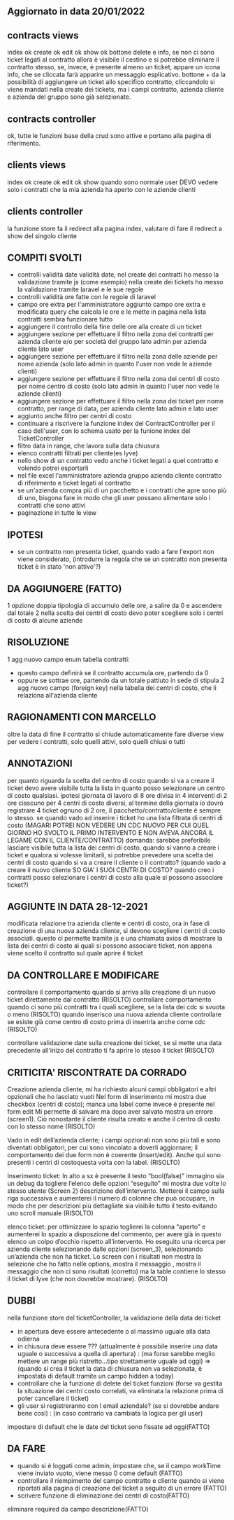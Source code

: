 ## Aggiornato in data 20/01/2022

## contracts views
index  ok
create ok
edit ok
show ok
bottone delete e info, se non ci sono ticket legati al contratto allora è visibile il cestino e si potrebbe eliminare il contratto stesso, se, invece, è presente almeno un ticket, appare un icona info, che se cliccata farà apparire un messaggio esplicativo.
bottone + da la possibilità di aggiungere un ticket allo specifico contratto, cliccandolo si viene mandati nella create dei tickets, ma i campi contratto, azienda cliente e azienda del gruppo sono già selezionate.

## contracts controller
ok, tutte le funzioni base della crud sono attive e portano alla pagina di riferimento.

## clients views
index ok
create ok
edit ok
show quando sono normale user DEVO vedere solo i contratti che la mia azienda ha aperto con le aziende clienti

## clients controller
la funzione store fa il redirect alla pagina index, valutare di fare il redirect a show del singolo cliente


## COMPITI SVOLTI
- controlli validità date
validità date, nel create dei contratti ho messo la validazione tramite js (come esempio)
nella create dei tickets ho messo la validazione tramite laravel e le sue regole
- controlli validità ore
fatte con le regole di laravel
- campo ore extra per l'amministratore
aggiunto campo ore extra e modificata query che calcola le ore e le mette in pagina nella lista contratti
sembra funzionare tutto
- aggiungere il controllo della fine delle ore alla create di un ticket
- aggiungere sezione per effettuare il filtro nella zona dei contratti
per azienda cliente e/o per società del gruppo lato admin
per azienda cliente lato user
- aggiungere sezione per effettuare il filtro nella zona delle aziende
per nome azienda (solo lato admin in quanto l'user non vede le aziende clienti)
- aggiungere sezione per effettuare il filtro nella zona dei centri di costo
per nome centro di costo (solo lato admin in quanto l'user non vede le aziende clienti)
- aggiungere sezione per effettuare il filtro nella zona dei ticket
per nome contratto, per range di data, per azienda cliente lato admin e lato user
- aggiunto anche filtro per centri di costo
- continuare a riscrivere la funzione index del ContractController per il caso dell'user, con lo schema usato per la funione index del TicketController
- filtro data in range, che lavora sulla data chiusura
- elenco contratti filtrati per cliente(es lyve)
- nello show di un contratto vedo anche i ticket legati a quel contratto e volendo potrei esportarli
- nel file excel l'amministratore azienda gruppo azienda cliente contratto di riferimento e ticket legati al contratto
- se un'azienda compra più di un pacchetto e i contratti che apre sono più di uno, bisgona fare in modo che gli user possano alimentare solo i contratti che sono attivi
- paginazione in tutte le view
## IPOTESI
- se un contratto non presenta ticket, quando vado a fare l'export non viene considerato,
(introdurre la regola che se un contratto non presenta ticket è in stato 'non attivo'?)
## DA AGGIUNGERE (FATTO)
1 opzione doppia tipologia di accumulo delle ore, a salire da 0 e ascendere dal totale
2 nella scelta dei centri di costo devo poter scegliere solo i centri di costo di alcune aziende

## RISOLUZIONE
1 agg nuovo campo enum tabella contratti:
- questo campo definirà se il contratto accumula ore, partendo da 0
- oppure se sottrae ore, partendo da un totale pattiuto in sede di stipula
2 agg nuovo campo (foreign key) nella tabella dei centri di costo, che li relaziona all'azienda cliente

## RAGIONAMENTI CON MARCELLO
oltre la data di fine il contratto si chiude automaticamente
fare diverse view per vedere i contratti, solo quelli attivi, solo quelli chiusi o tutti

## ANNOTAZIONI
per quanto riguarda la scelta del centro di costo quando si va a creare il ticket devo avere visibile tutta la lista in quanto posso selezionare un centro di costo qualsiasi.
ipotesi giornata di lavoro di 8 ore divisa in 4 interventi di 2 ore ciascuno per 4 centri di costo diversi, al termine della giornata io dovrò registrare 4 ticket ognuno di 2 ore, il pacchetto/contratto/cliente è sempre lo stesso.
se quando vado ad inserire i ticket ho una lista filtrata di centri di costo (MAGARI POTREI NON VEDERE UN CDC NUOVO PER CUI QUEL GIORNO HO SVOLTO IL PRIMO INTERVENTO E NON AVEVA ANCORA IL LEGAME CON IL CLIENTE/CONTRATTO)
domanda: sarebbe preferibile lasciare visibile tutta la lista dei centri di costo, quando si vanno a creare i ticket
e qualora si volesse limitarli, si potrebbe prevedere una scelta dei centri di costo quando si va a creare il cliente o il contratto?
(quando vado a creare il nuovo cliente SO GIA' I SUOI CENTRI DI COSTO? 
quando creo i contratti posso selezionare i centri di costo alla quale si possono associare ticket?)

## AGGIUNTE IN DATA 28-12-2021
modificata relazione tra azienda cliente e centri di costo, ora in fase di creazione di una nuova azienda cliente, si devono scegliere i centri di costo associati.
questo ci permette tramite js e una chiamata axios di mostrare la lista dei centri di costo ai quali si possono associare ticket, non appena viene scelto il contratto sul quale aprire il ticket

## DA CONTROLLARE E MODIFICARE
controllare il comportamento quando si arriva alla creazione di un nuovo ticket direttamente dal contratto (RISOLTO)
controllare comportamento quando ci sono più contratti tra i quali scegliere, se la lista dei cdc si svuota o meno (RISOLTO)
quando inserisco una nuova azienda cliente controllare se esiste già come centro di costo prima di inserirla anche come cdc (RISOLTO)

controllare validazione date sulla creazione dei ticket, se si mette una data precedente all'inizo del contratto ti fa aprire lo stesso il ticket (RISOLTO)

## CRITICITA' RISCONTRATE DA CORRADO 
Creazione azienda cliente, mi ha richiesto alcuni campi obbligatori e altri opzionali che ho lasciato vuoti
Nel form di inserimento mi mostra due checkbox (centri di costo); manca una label come invece è presente nel form edit
Mi permette di salvare ma dopo aver salvato mostra un errore (screen1). Ciò nonostante il cliente risulta creato e anche il centro di costo con lo stesso nome (RISOLTO)
 
Vado in edit dell’azienda cliente; i campi opzionali non sono più tali e sono diventati obbligatori, per cui sono vincolato a doverli aggiornare; il comportamento dei due form non è coerente (insert/edit).
Anche qui sono presenti i centri di costoquesta volta con la label. (RISOLTO)

Inserimento ticket:
In alto a sx è presente il testo “bool(false)” immagino sia un debug da togliere
l’elenco delle opzioni “eseguito” mi mostra due volte lo stesso utente (Screen 2)
descrizione dell’intervento. Metterei il campo sulla riga successiva e aumenterei il numero di colonne che può occupare, in modo che per descrizioni più dettagliate sia visibile tutto il testo evitando uno scroll manuale (RISOLTO)

elenco ticket:
per ottimizzare lo spazio toglierei la colonna “aperto” e aumenterei lo spazio a disposzione del commento, per avere già in questo elenco un colpo d’occhio rispetto all’intervento.
Ho eseguito una ricerca per azienda cliente selezionando dalle opzioni (screen_3), selezionando un’azienda che non ha ticket.  Lo screen con i risultati non mostra la selezione che ho fatto nelle options, mostra il messaggio , mostra il messaggio che non ci sono risultati (corretto) ma la table contiene lo stesso il ticket di lyve (che non dovrebbe mostrare). (RISOLTO)

## DUBBI
nella funzione store del ticketController, la validazione della data dei ticket
- in apertura deve essere antecedente o al massimo uguale alla data odierna
- in chiusura deve essere ??? (attualmente è possibile inserire una data uguale o successiva a quella di apertura) : (ma forse sarebbe meglio mettere un range più ristretto...tipo strettamente uguale ad oggi) => (quando si crea il ticket la data di chiusura non va selezionata, è impostata di default tramite un campo hidden a today)
- controllare che la funzione di delete del ticket funzioni (forse va gestita la situazione dei centri costo correlati, va eliminata la relazione prima di poter cancellare il ticket)
- gli user si registreranno con l email aziendale? (se si dovrebbe andare bene così) : (in caso contrario va cambiata la logica per gli user)

impostare di default che le date del ticket sono fissate ad oggi(FATTO)
##  DA FARE
- quando si è loggati come admin, impostare che, se il campo workTime viene inviato vuoto, viene messo 0 come default (FATTO)
- controllare il riempimento del campo contratto e cliente quando si viene riportati alla pagina di creazione del ticket a seguito di un errore (FATTO)
- scrivere funzione di eliminazione dei centri di costo(FATTO)

eliminare required da campo descrizione(FATTO)